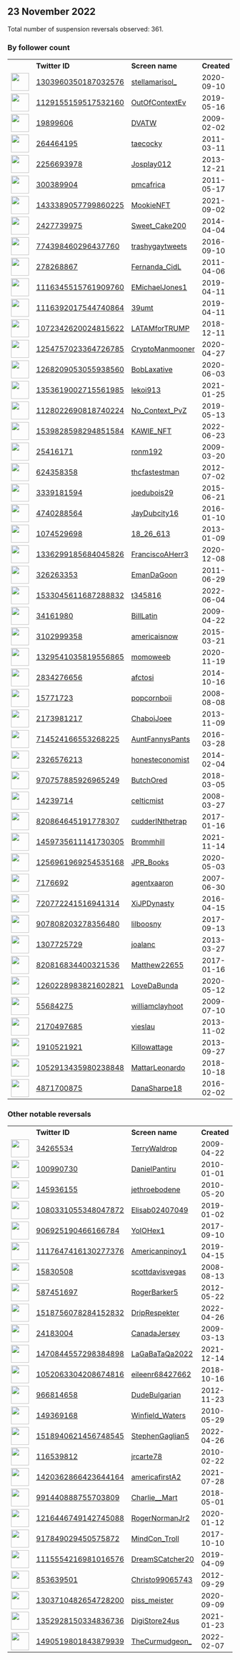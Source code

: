 
## 23 November 2022
Total number of suspension reversals observed: 361.

### By follower count
<table><tr><th></th><th align="left">Twitter ID</th><th align="left">Screen name</th>
<th align="left">Created</th><th align="left">Status</th><th align="left">Suspended</th><th align="left">Followers</th>
<tr><td><a href="https://pbs.twimg.com/profile_images/1616505595472842755/2-ROD5Zl_normal.jpg"><img src="https://pbs.twimg.com/profile_images/1616505595472842755/2-ROD5Zl_normal.jpg" width="40px" height="40px" align="center"/></a></td><td><a href="https://twitter.com/intent/user?user_id=1303960350187032576">1303960350187032576</a></td><td><a href="https://twitter.com/stellamarisol_">stellamarisol_</a></td><td>2020-09-10</td><td align="center"></td><td>2022-11-12</td><td>419455</td></tr>
<tr><td><a href="https://pbs.twimg.com/profile_images/1595321120512770050/w7Pog7NP_normal.jpg"><img src="https://pbs.twimg.com/profile_images/1595321120512770050/w7Pog7NP_normal.jpg" width="40px" height="40px" align="center"/></a></td><td><a href="https://twitter.com/intent/user?user_id=1129155159517532160">1129155159517532160</a></td><td><a href="https://twitter.com/OutOfContextEv">OutOfContextEv</a></td><td>2019-05-16</td><td align="center"></td><td></td><td>400003</td></tr>
<tr><td><a href="https://pbs.twimg.com/profile_images/1214971037420605441/zsclHUeE_normal.jpg"><img src="https://pbs.twimg.com/profile_images/1214971037420605441/zsclHUeE_normal.jpg" width="40px" height="40px" align="center"/></a></td><td><a href="https://twitter.com/intent/user?user_id=19899606">19899606</a></td><td><a href="https://twitter.com/DVATW">DVATW</a></td><td>2009-02-02</td><td align="center">✔️</td><td></td><td>210607</td></tr>
<tr><td><a href="https://pbs.twimg.com/profile_images/1632203260990816262/ep_Xzed8_normal.jpg"><img src="https://pbs.twimg.com/profile_images/1632203260990816262/ep_Xzed8_normal.jpg" width="40px" height="40px" align="center"/></a></td><td><a href="https://twitter.com/intent/user?user_id=264464195">264464195</a></td><td><a href="https://twitter.com/taecocky">taecocky</a></td><td>2011-03-11</td><td align="center"></td><td></td><td>115040</td></tr>
<tr><td><a href="https://pbs.twimg.com/profile_images/1310271969607266307/Rvx2_Tga_normal.png"><img src="https://pbs.twimg.com/profile_images/1310271969607266307/Rvx2_Tga_normal.png" width="40px" height="40px" align="center"/></a></td><td><a href="https://twitter.com/intent/user?user_id=2256693978">2256693978</a></td><td><a href="https://twitter.com/Josplay012">Josplay012</a></td><td>2013-12-21</td><td align="center"></td><td></td><td>111484</td></tr>
<tr><td><a href="https://pbs.twimg.com/profile_images/1621916895380119552/GWGwWx8o_normal.jpg"><img src="https://pbs.twimg.com/profile_images/1621916895380119552/GWGwWx8o_normal.jpg" width="40px" height="40px" align="center"/></a></td><td><a href="https://twitter.com/intent/user?user_id=300389904">300389904</a></td><td><a href="https://twitter.com/pmcafrica">pmcafrica</a></td><td>2011-05-17</td><td align="center"></td><td></td><td>101313</td></tr>
<tr><td><a href="https://pbs.twimg.com/profile_images/1640921641357045762/vEjfbVud_normal.png"><img src="https://pbs.twimg.com/profile_images/1640921641357045762/vEjfbVud_normal.png" width="40px" height="40px" align="center"/></a></td><td><a href="https://twitter.com/intent/user?user_id=1433389057799860225">1433389057799860225</a></td><td><a href="https://twitter.com/MookieNFT">MookieNFT</a></td><td>2021-09-02</td><td align="center"></td><td>2022-11-08</td><td>100407</td></tr>
<tr><td><a href="https://pbs.twimg.com/profile_images/793133142634668033/2nPeCL0n_normal.jpg"><img src="https://pbs.twimg.com/profile_images/793133142634668033/2nPeCL0n_normal.jpg" width="40px" height="40px" align="center"/></a></td><td><a href="https://twitter.com/intent/user?user_id=2427739975">2427739975</a></td><td><a href="https://twitter.com/Sweet_Cake200">Sweet_Cake200</a></td><td>2014-04-04</td><td align="center"></td><td>2022-10-16</td><td>91150</td></tr>
<tr><td><a href="https://pbs.twimg.com/profile_images/1612010236516405248/K9oOtYwQ_normal.jpg"><img src="https://pbs.twimg.com/profile_images/1612010236516405248/K9oOtYwQ_normal.jpg" width="40px" height="40px" align="center"/></a></td><td><a href="https://twitter.com/intent/user?user_id=774398460296437760">774398460296437760</a></td><td><a href="https://twitter.com/trashygaytweets">trashygaytweets</a></td><td>2016-09-10</td><td align="center"></td><td></td><td>60247</td></tr>
<tr><td><a href="https://pbs.twimg.com/profile_images/1642151278523432962/kOUAvKVA_normal.jpg"><img src="https://pbs.twimg.com/profile_images/1642151278523432962/kOUAvKVA_normal.jpg" width="40px" height="40px" align="center"/></a></td><td><a href="https://twitter.com/intent/user?user_id=278268867">278268867</a></td><td><a href="https://twitter.com/Fernanda_CidL">Fernanda_CidL</a></td><td>2011-04-06</td><td align="center"></td><td></td><td>46019</td></tr>
<tr><td><a href="https://pbs.twimg.com/profile_images/1227682785562746881/Whu8v_Yz_normal.jpg"><img src="https://pbs.twimg.com/profile_images/1227682785562746881/Whu8v_Yz_normal.jpg" width="40px" height="40px" align="center"/></a></td><td><a href="https://twitter.com/intent/user?user_id=1116345515761909760">1116345515761909760</a></td><td><a href="https://twitter.com/EMichaelJones1">EMichaelJones1</a></td><td>2019-04-11</td><td align="center"></td><td></td><td>45581</td></tr>
<tr><td><a href="https://pbs.twimg.com/profile_images/1606016069998678039/N0TaQCdS_normal.jpg"><img src="https://pbs.twimg.com/profile_images/1606016069998678039/N0TaQCdS_normal.jpg" width="40px" height="40px" align="center"/></a></td><td><a href="https://twitter.com/intent/user?user_id=1116392017544740864">1116392017544740864</a></td><td><a href="https://twitter.com/39umt">39umt</a></td><td>2019-04-11</td><td align="center"></td><td>2022-11-17</td><td>36542</td></tr>
<tr><td><a href="https://pbs.twimg.com/profile_images/1409317375665709059/sCLKN_JJ_normal.jpg"><img src="https://pbs.twimg.com/profile_images/1409317375665709059/sCLKN_JJ_normal.jpg" width="40px" height="40px" align="center"/></a></td><td><a href="https://twitter.com/intent/user?user_id=1072342620024815622">1072342620024815622</a></td><td><a href="https://twitter.com/LATAMforTRUMP">LATAMforTRUMP</a></td><td>2018-12-11</td><td align="center"></td><td>2022-10-29</td><td>34672</td></tr>
<tr><td><a href="https://pbs.twimg.com/profile_images/1548709772958248962/OYaJU2LI_normal.jpg"><img src="https://pbs.twimg.com/profile_images/1548709772958248962/OYaJU2LI_normal.jpg" width="40px" height="40px" align="center"/></a></td><td><a href="https://twitter.com/intent/user?user_id=1254757023364726785">1254757023364726785</a></td><td><a href="https://twitter.com/CryptoManmooner">CryptoManmooner</a></td><td>2020-04-27</td><td align="center"></td><td>2022-11-08</td><td>33717</td></tr>
<tr><td><a href="https://pbs.twimg.com/profile_images/1643028101595639813/-LUOUUy9_normal.jpg"><img src="https://pbs.twimg.com/profile_images/1643028101595639813/-LUOUUy9_normal.jpg" width="40px" height="40px" align="center"/></a></td><td><a href="https://twitter.com/intent/user?user_id=1268209053055938560">1268209053055938560</a></td><td><a href="https://twitter.com/BobLaxative">BobLaxative</a></td><td>2020-06-03</td><td align="center"></td><td>2022-09-01</td><td>30677</td></tr>
<tr><td><a href="https://pbs.twimg.com/profile_images/1641492989393657857/AbRKSjqf_normal.jpg"><img src="https://pbs.twimg.com/profile_images/1641492989393657857/AbRKSjqf_normal.jpg" width="40px" height="40px" align="center"/></a></td><td><a href="https://twitter.com/intent/user?user_id=1353619002715561985">1353619002715561985</a></td><td><a href="https://twitter.com/lekoi913">lekoi913</a></td><td>2021-01-25</td><td align="center"></td><td>2022-11-17</td><td>30275</td></tr>
<tr><td><a href="https://pbs.twimg.com/profile_images/1617308399959683073/Ixsshj2w_normal.jpg"><img src="https://pbs.twimg.com/profile_images/1617308399959683073/Ixsshj2w_normal.jpg" width="40px" height="40px" align="center"/></a></td><td><a href="https://twitter.com/intent/user?user_id=1128022690818740224">1128022690818740224</a></td><td><a href="https://twitter.com/No_Context_PvZ">No_Context_PvZ</a></td><td>2019-05-13</td><td align="center"></td><td></td><td>20334</td></tr>
<tr><td><a href="https://pbs.twimg.com/profile_images/1573303360597348352/N43e4PNm_normal.jpg"><img src="https://pbs.twimg.com/profile_images/1573303360597348352/N43e4PNm_normal.jpg" width="40px" height="40px" align="center"/></a></td><td><a href="https://twitter.com/intent/user?user_id=1539828598294851584">1539828598294851584</a></td><td><a href="https://twitter.com/KAWIE_NFT">KAWIE_NFT</a></td><td>2022-06-23</td><td align="center"></td><td>2022-11-08</td><td>14610</td></tr>
<tr><td><a href="https://pbs.twimg.com/profile_images/1518706878661996544/geXH4Ddx_normal.jpg"><img src="https://pbs.twimg.com/profile_images/1518706878661996544/geXH4Ddx_normal.jpg" width="40px" height="40px" align="center"/></a></td><td><a href="https://twitter.com/intent/user?user_id=25416171">25416171</a></td><td><a href="https://twitter.com/ronm192">ronm192</a></td><td>2009-03-20</td><td align="center"></td><td>2022-11-08</td><td>13670</td></tr>
<tr><td><a href="https://pbs.twimg.com/profile_images/1612672435601408000/Lb8hzI7T_normal.jpg"><img src="https://pbs.twimg.com/profile_images/1612672435601408000/Lb8hzI7T_normal.jpg" width="40px" height="40px" align="center"/></a></td><td><a href="https://twitter.com/intent/user?user_id=624358358">624358358</a></td><td><a href="https://twitter.com/thcfastestman">thcfastestman</a></td><td>2012-07-02</td><td align="center"></td><td></td><td>12355</td></tr>
<tr><td><a href="https://pbs.twimg.com/profile_images/1601202363859075072/lqbZrK_e_normal.jpg"><img src="https://pbs.twimg.com/profile_images/1601202363859075072/lqbZrK_e_normal.jpg" width="40px" height="40px" align="center"/></a></td><td><a href="https://twitter.com/intent/user?user_id=3339181594">3339181594</a></td><td><a href="https://twitter.com/joedubois29">joedubois29</a></td><td>2015-06-21</td><td align="center"></td><td>2022-11-21</td><td>11006</td></tr>
<tr><td><a href="https://pbs.twimg.com/profile_images/1378054708321996803/SUXjPFio_normal.jpg"><img src="https://pbs.twimg.com/profile_images/1378054708321996803/SUXjPFio_normal.jpg" width="40px" height="40px" align="center"/></a></td><td><a href="https://twitter.com/intent/user?user_id=4740288564">4740288564</a></td><td><a href="https://twitter.com/JayDubcity16">JayDubcity16</a></td><td>2016-01-10</td><td align="center"></td><td></td><td>10563</td></tr>
<tr><td><a href="https://pbs.twimg.com/profile_images/965959012905713669/_e0oncuS_normal.jpg"><img src="https://pbs.twimg.com/profile_images/965959012905713669/_e0oncuS_normal.jpg" width="40px" height="40px" align="center"/></a></td><td><a href="https://twitter.com/intent/user?user_id=1074529698">1074529698</a></td><td><a href="https://twitter.com/18_26_613">18_26_613</a></td><td>2013-01-09</td><td align="center"></td><td></td><td>8785</td></tr>
<tr><td><a href="https://pbs.twimg.com/profile_images/1336299378718466048/6kYcScN3_normal.jpg"><img src="https://pbs.twimg.com/profile_images/1336299378718466048/6kYcScN3_normal.jpg" width="40px" height="40px" align="center"/></a></td><td><a href="https://twitter.com/intent/user?user_id=1336299185684045826">1336299185684045826</a></td><td><a href="https://twitter.com/FranciscoAHerr3">FranciscoAHerr3</a></td><td>2020-12-08</td><td align="center"></td><td>2022-11-08</td><td>8349</td></tr>
<tr><td><a href="https://pbs.twimg.com/profile_images/740423045123309569/wKVmrxGP_normal.jpg"><img src="https://pbs.twimg.com/profile_images/740423045123309569/wKVmrxGP_normal.jpg" width="40px" height="40px" align="center"/></a></td><td><a href="https://twitter.com/intent/user?user_id=326263353">326263353</a></td><td><a href="https://twitter.com/EmanDaGoon">EmanDaGoon</a></td><td>2011-06-29</td><td align="center"></td><td></td><td>8189</td></tr>
<tr><td><a href="https://pbs.twimg.com/profile_images/1631549262583541761/aPIctApW_normal.jpg"><img src="https://pbs.twimg.com/profile_images/1631549262583541761/aPIctApW_normal.jpg" width="40px" height="40px" align="center"/></a></td><td><a href="https://twitter.com/intent/user?user_id=1533045611687288832">1533045611687288832</a></td><td><a href="https://twitter.com/t345816">t345816</a></td><td>2022-06-04</td><td align="center"></td><td>2022-10-24</td><td>8068</td></tr>
<tr><td><a href="https://pbs.twimg.com/profile_images/1634392990138662912/9Z21gn2j_normal.png"><img src="https://pbs.twimg.com/profile_images/1634392990138662912/9Z21gn2j_normal.png" width="40px" height="40px" align="center"/></a></td><td><a href="https://twitter.com/intent/user?user_id=34161980">34161980</a></td><td><a href="https://twitter.com/BillLatin">BillLatin</a></td><td>2009-04-22</td><td align="center"></td><td>2022-11-08</td><td>7442</td></tr>
<tr><td><a href="https://pbs.twimg.com/profile_images/1596436856467513345/etd8wTs6_normal.jpg"><img src="https://pbs.twimg.com/profile_images/1596436856467513345/etd8wTs6_normal.jpg" width="40px" height="40px" align="center"/></a></td><td><a href="https://twitter.com/intent/user?user_id=3102999358">3102999358</a></td><td><a href="https://twitter.com/americaisnow">americaisnow</a></td><td>2015-03-21</td><td align="center"></td><td></td><td>6595</td></tr>
<tr><td><a href="https://pbs.twimg.com/profile_images/1531707634683809792/KG0ZZ8c4_normal.jpg"><img src="https://pbs.twimg.com/profile_images/1531707634683809792/KG0ZZ8c4_normal.jpg" width="40px" height="40px" align="center"/></a></td><td><a href="https://twitter.com/intent/user?user_id=1329541035819556865">1329541035819556865</a></td><td><a href="https://twitter.com/momoweeb">momoweeb</a></td><td>2020-11-19</td><td align="center"></td><td>2022-07-21</td><td>6266</td></tr>
<tr><td><a href="https://pbs.twimg.com/profile_images/1632769761854537728/sH0n9g5j_normal.jpg"><img src="https://pbs.twimg.com/profile_images/1632769761854537728/sH0n9g5j_normal.jpg" width="40px" height="40px" align="center"/></a></td><td><a href="https://twitter.com/intent/user?user_id=2834276656">2834276656</a></td><td><a href="https://twitter.com/afctosi">afctosi</a></td><td>2014-10-16</td><td align="center"></td><td></td><td>5773</td></tr>
<tr><td><a href="https://pbs.twimg.com/profile_images/1483991380577841152/frmHUCk0_normal.jpg"><img src="https://pbs.twimg.com/profile_images/1483991380577841152/frmHUCk0_normal.jpg" width="40px" height="40px" align="center"/></a></td><td><a href="https://twitter.com/intent/user?user_id=15771723">15771723</a></td><td><a href="https://twitter.com/popcornboii">popcornboii</a></td><td>2008-08-08</td><td align="center"></td><td>2022-11-08</td><td>5673</td></tr>
<tr><td><a href="https://pbs.twimg.com/profile_images/820860009823223808/IhlxZ_HK_normal.jpg"><img src="https://pbs.twimg.com/profile_images/820860009823223808/IhlxZ_HK_normal.jpg" width="40px" height="40px" align="center"/></a></td><td><a href="https://twitter.com/intent/user?user_id=2173981217">2173981217</a></td><td><a href="https://twitter.com/ChaboiJoee">ChaboiJoee</a></td><td>2013-11-09</td><td align="center"></td><td></td><td>5298</td></tr>
<tr><td><a href="https://pbs.twimg.com/profile_images/1122248352643657729/4H2PWf9o_normal.jpg"><img src="https://pbs.twimg.com/profile_images/1122248352643657729/4H2PWf9o_normal.jpg" width="40px" height="40px" align="center"/></a></td><td><a href="https://twitter.com/intent/user?user_id=714524166553268225">714524166553268225</a></td><td><a href="https://twitter.com/AuntFannysPants">AuntFannysPants</a></td><td>2016-03-28</td><td align="center"></td><td></td><td>5212</td></tr>
<tr><td><a href="https://pbs.twimg.com/profile_images/620278721770094592/PwnyaW1z_normal.jpg"><img src="https://pbs.twimg.com/profile_images/620278721770094592/PwnyaW1z_normal.jpg" width="40px" height="40px" align="center"/></a></td><td><a href="https://twitter.com/intent/user?user_id=2326576213">2326576213</a></td><td><a href="https://twitter.com/honesteconomist">honesteconomist</a></td><td>2014-02-04</td><td align="center"></td><td></td><td>4769</td></tr>
<tr><td><a href="https://pbs.twimg.com/profile_images/1095832871493922816/ZvWUOKuv_normal.jpg"><img src="https://pbs.twimg.com/profile_images/1095832871493922816/ZvWUOKuv_normal.jpg" width="40px" height="40px" align="center"/></a></td><td><a href="https://twitter.com/intent/user?user_id=970757885926965249">970757885926965249</a></td><td><a href="https://twitter.com/ButchOred">ButchOred</a></td><td>2018-03-05</td><td align="center"></td><td></td><td>4574</td></tr>
<tr><td><a href="https://pbs.twimg.com/profile_images/907438256324669440/7sxzZo7D_normal.jpg"><img src="https://pbs.twimg.com/profile_images/907438256324669440/7sxzZo7D_normal.jpg" width="40px" height="40px" align="center"/></a></td><td><a href="https://twitter.com/intent/user?user_id=14239714">14239714</a></td><td><a href="https://twitter.com/celticmist">celticmist</a></td><td>2008-03-27</td><td align="center"></td><td>2022-10-28</td><td>4371</td></tr>
<tr><td><a href="https://pbs.twimg.com/profile_images/1074508121375006720/I3vp6Jm9_normal.jpg"><img src="https://pbs.twimg.com/profile_images/1074508121375006720/I3vp6Jm9_normal.jpg" width="40px" height="40px" align="center"/></a></td><td><a href="https://twitter.com/intent/user?user_id=820864645191778307">820864645191778307</a></td><td><a href="https://twitter.com/cudderINthetrap">cudderINthetrap</a></td><td>2017-01-16</td><td align="center"></td><td></td><td>4312</td></tr>
<tr><td><a href="https://pbs.twimg.com/profile_images/1644196844203921408/IL0-q70f_normal.jpg"><img src="https://pbs.twimg.com/profile_images/1644196844203921408/IL0-q70f_normal.jpg" width="40px" height="40px" align="center"/></a></td><td><a href="https://twitter.com/intent/user?user_id=1459735611141730305">1459735611141730305</a></td><td><a href="https://twitter.com/Brommhill">Brommhill</a></td><td>2021-11-14</td><td align="center">🔒</td><td>2022-11-08</td><td>4037</td></tr>
<tr><td><a href="https://pbs.twimg.com/profile_images/1286459029905121284/ua6rkupt_normal.jpg"><img src="https://pbs.twimg.com/profile_images/1286459029905121284/ua6rkupt_normal.jpg" width="40px" height="40px" align="center"/></a></td><td><a href="https://twitter.com/intent/user?user_id=1256961969254535168">1256961969254535168</a></td><td><a href="https://twitter.com/JPR_Books">JPR_Books</a></td><td>2020-05-03</td><td align="center"></td><td>2022-11-14</td><td>3992</td></tr>
<tr><td><a href="https://pbs.twimg.com/profile_images/1643324245077024768/A3uwDwsj_normal.jpg"><img src="https://pbs.twimg.com/profile_images/1643324245077024768/A3uwDwsj_normal.jpg" width="40px" height="40px" align="center"/></a></td><td><a href="https://twitter.com/intent/user?user_id=7176692">7176692</a></td><td><a href="https://twitter.com/agentxaaron">agentxaaron</a></td><td>2007-06-30</td><td align="center"></td><td>2022-11-08</td><td>3895</td></tr>
<tr><td><a href="https://pbs.twimg.com/profile_images/1439277421996347392/tSelm2Bt_normal.jpg"><img src="https://pbs.twimg.com/profile_images/1439277421996347392/tSelm2Bt_normal.jpg" width="40px" height="40px" align="center"/></a></td><td><a href="https://twitter.com/intent/user?user_id=720772241516941314">720772241516941314</a></td><td><a href="https://twitter.com/XiJPDynasty">XiJPDynasty</a></td><td>2016-04-15</td><td align="center"></td><td>2022-10-29</td><td>3673</td></tr>
<tr><td><a href="https://pbs.twimg.com/profile_images/1638102206476951553/L7f6_YCJ_normal.jpg"><img src="https://pbs.twimg.com/profile_images/1638102206476951553/L7f6_YCJ_normal.jpg" width="40px" height="40px" align="center"/></a></td><td><a href="https://twitter.com/intent/user?user_id=907808203278356480">907808203278356480</a></td><td><a href="https://twitter.com/lilboosny">lilboosny</a></td><td>2017-09-13</td><td align="center"></td><td></td><td>3602</td></tr>
<tr><td><a href="https://pbs.twimg.com/profile_images/795613694831038464/NiH48We2_normal.jpg"><img src="https://pbs.twimg.com/profile_images/795613694831038464/NiH48We2_normal.jpg" width="40px" height="40px" align="center"/></a></td><td><a href="https://twitter.com/intent/user?user_id=1307725729">1307725729</a></td><td><a href="https://twitter.com/joalanc">joalanc</a></td><td>2013-03-27</td><td align="center"></td><td>2022-11-08</td><td>3458</td></tr>
<tr><td><a href="https://pbs.twimg.com/profile_images/1204236681626476544/6LGiv8Po_normal.jpg"><img src="https://pbs.twimg.com/profile_images/1204236681626476544/6LGiv8Po_normal.jpg" width="40px" height="40px" align="center"/></a></td><td><a href="https://twitter.com/intent/user?user_id=820816834400321536">820816834400321536</a></td><td><a href="https://twitter.com/Matthew22655">Matthew22655</a></td><td>2017-01-16</td><td align="center">🚫</td><td></td><td>3028</td></tr>
<tr><td><a href="https://pbs.twimg.com/profile_images/1541835756209143808/wQ1uSK6Q_normal.jpg"><img src="https://pbs.twimg.com/profile_images/1541835756209143808/wQ1uSK6Q_normal.jpg" width="40px" height="40px" align="center"/></a></td><td><a href="https://twitter.com/intent/user?user_id=1260228983821602821">1260228983821602821</a></td><td><a href="https://twitter.com/LoveDaBunda">LoveDaBunda</a></td><td>2020-05-12</td><td align="center"></td><td>2022-11-08</td><td>2894</td></tr>
<tr><td><a href="https://pbs.twimg.com/profile_images/1631713085839818753/htsqa42D_normal.jpg"><img src="https://pbs.twimg.com/profile_images/1631713085839818753/htsqa42D_normal.jpg" width="40px" height="40px" align="center"/></a></td><td><a href="https://twitter.com/intent/user?user_id=55684275">55684275</a></td><td><a href="https://twitter.com/williamclayhoot">williamclayhoot</a></td><td>2009-07-10</td><td align="center"></td><td>2022-11-08</td><td>2867</td></tr>
<tr><td><a href="https://pbs.twimg.com/profile_images/1638566099749830658/sI1YdQnY_normal.jpg"><img src="https://pbs.twimg.com/profile_images/1638566099749830658/sI1YdQnY_normal.jpg" width="40px" height="40px" align="center"/></a></td><td><a href="https://twitter.com/intent/user?user_id=2170497685">2170497685</a></td><td><a href="https://twitter.com/vieslau">vieslau</a></td><td>2013-11-02</td><td align="center"></td><td></td><td>2855</td></tr>
<tr><td><a href="https://pbs.twimg.com/profile_images/1044403905814253568/p8KPzm1c_normal.jpg"><img src="https://pbs.twimg.com/profile_images/1044403905814253568/p8KPzm1c_normal.jpg" width="40px" height="40px" align="center"/></a></td><td><a href="https://twitter.com/intent/user?user_id=1910521921">1910521921</a></td><td><a href="https://twitter.com/Killowattage">Killowattage</a></td><td>2013-09-27</td><td align="center">🚫</td><td></td><td>2730</td></tr>
<tr><td><a href="https://pbs.twimg.com/profile_images/1437057597367066633/YFYnZacO_normal.jpg"><img src="https://pbs.twimg.com/profile_images/1437057597367066633/YFYnZacO_normal.jpg" width="40px" height="40px" align="center"/></a></td><td><a href="https://twitter.com/intent/user?user_id=1052913435980238848">1052913435980238848</a></td><td><a href="https://twitter.com/MattarLeonardo">MattarLeonardo</a></td><td>2018-10-18</td><td align="center"></td><td>2022-09-08</td><td>2708</td></tr>
<tr><td><a href="https://pbs.twimg.com/profile_images/1010280043682193411/vdiCvaX0_normal.jpg"><img src="https://pbs.twimg.com/profile_images/1010280043682193411/vdiCvaX0_normal.jpg" width="40px" height="40px" align="center"/></a></td><td><a href="https://twitter.com/intent/user?user_id=4871700875">4871700875</a></td><td><a href="https://twitter.com/DanaSharpe18">DanaSharpe18</a></td><td>2016-02-02</td><td align="center"></td><td></td><td>2572</td></tr>
</table>

### Other notable reversals
<table><tr><th></th><th align="left">Twitter ID</th><th align="left">Screen name</th>
<th align="left">Created</th><th align="left">Status</th><th align="left">Suspended</th><th align="left">Followers</th>
<tr><td><a href="https://pbs.twimg.com/profile_images/1549400573174288385/wJqvYW6d_normal.jpg"><img src="https://pbs.twimg.com/profile_images/1549400573174288385/wJqvYW6d_normal.jpg" width="40px" height="40px" align="center"/></a></td><td><a href="https://twitter.com/intent/user?user_id=34265534">34265534</a></td><td><a href="https://twitter.com/TerryWaldrop">TerryWaldrop</a></td><td>2009-04-22</td><td align="center"></td><td>2022-10-29</td><td>2075</td></tr>
<tr><td><a href="https://pbs.twimg.com/profile_images/1545864613568421889/puFTzZWy_normal.jpg"><img src="https://pbs.twimg.com/profile_images/1545864613568421889/puFTzZWy_normal.jpg" width="40px" height="40px" align="center"/></a></td><td><a href="https://twitter.com/intent/user?user_id=100990730">100990730</a></td><td><a href="https://twitter.com/DanielPantiru">DanielPantiru</a></td><td>2010-01-01</td><td align="center"></td><td>2022-11-07</td><td>261</td></tr>
<tr><td><a href="https://pbs.twimg.com/profile_images/1539703880262352896/dHn-3dLT_normal.jpg"><img src="https://pbs.twimg.com/profile_images/1539703880262352896/dHn-3dLT_normal.jpg" width="40px" height="40px" align="center"/></a></td><td><a href="https://twitter.com/intent/user?user_id=145936155">145936155</a></td><td><a href="https://twitter.com/jethroebodene">jethroebodene</a></td><td>2010-05-20</td><td align="center"></td><td>2022-11-08</td><td>2345</td></tr>
<tr><td><a href="https://abs.twimg.com/sticky/default_profile_images/default_profile_normal.png"><img src="https://abs.twimg.com/sticky/default_profile_images/default_profile_normal.png" width="40px" height="40px" align="center"/></a></td><td><a href="https://twitter.com/intent/user?user_id=1080331055348047872">1080331055348047872</a></td><td><a href="https://twitter.com/Elisab02407049">Elisab02407049</a></td><td>2019-01-02</td><td align="center">🚫</td><td>2022-11-08</td><td>20</td></tr>
<tr><td><a href="https://pbs.twimg.com/profile_images/1597462088347099137/Z2bbdPeP_normal.jpg"><img src="https://pbs.twimg.com/profile_images/1597462088347099137/Z2bbdPeP_normal.jpg" width="40px" height="40px" align="center"/></a></td><td><a href="https://twitter.com/intent/user?user_id=906925190466166784">906925190466166784</a></td><td><a href="https://twitter.com/YolOHex1">YolOHex1</a></td><td>2017-09-10</td><td align="center"></td><td>2022-11-08</td><td>731</td></tr>
<tr><td><a href="https://pbs.twimg.com/profile_images/1443978047472943108/5SzGCErj_normal.jpg"><img src="https://pbs.twimg.com/profile_images/1443978047472943108/5SzGCErj_normal.jpg" width="40px" height="40px" align="center"/></a></td><td><a href="https://twitter.com/intent/user?user_id=1117647416130277376">1117647416130277376</a></td><td><a href="https://twitter.com/Americanpinoy1">Americanpinoy1</a></td><td>2019-04-15</td><td align="center"></td><td>2022-10-20</td><td>895</td></tr>
<tr><td><a href="https://pbs.twimg.com/profile_images/1209891783296946176/AQEs9sIq_normal.jpg"><img src="https://pbs.twimg.com/profile_images/1209891783296946176/AQEs9sIq_normal.jpg" width="40px" height="40px" align="center"/></a></td><td><a href="https://twitter.com/intent/user?user_id=15830508">15830508</a></td><td><a href="https://twitter.com/scottdavisvegas">scottdavisvegas</a></td><td>2008-08-13</td><td align="center"></td><td></td><td>1238</td></tr>
<tr><td><a href="https://pbs.twimg.com/profile_images/1023657646463885315/NXtot6mB_normal.jpg"><img src="https://pbs.twimg.com/profile_images/1023657646463885315/NXtot6mB_normal.jpg" width="40px" height="40px" align="center"/></a></td><td><a href="https://twitter.com/intent/user?user_id=587451697">587451697</a></td><td><a href="https://twitter.com/RogerBarker5">RogerBarker5</a></td><td>2012-05-22</td><td align="center"></td><td>2022-10-29</td><td>2389</td></tr>
<tr><td><a href="https://pbs.twimg.com/profile_images/1518790847365591041/aBgdcaFz_normal.jpg"><img src="https://pbs.twimg.com/profile_images/1518790847365591041/aBgdcaFz_normal.jpg" width="40px" height="40px" align="center"/></a></td><td><a href="https://twitter.com/intent/user?user_id=1518756078284152832">1518756078284152832</a></td><td><a href="https://twitter.com/DripRespekter">DripRespekter</a></td><td>2022-04-26</td><td align="center">🚫</td><td>2022-11-19</td><td>104</td></tr>
<tr><td><a href="https://pbs.twimg.com/profile_images/1396449020709675018/oeOwjV-g_normal.jpg"><img src="https://pbs.twimg.com/profile_images/1396449020709675018/oeOwjV-g_normal.jpg" width="40px" height="40px" align="center"/></a></td><td><a href="https://twitter.com/intent/user?user_id=24183004">24183004</a></td><td><a href="https://twitter.com/CanadaJersey">CanadaJersey</a></td><td>2009-03-13</td><td align="center">🚫</td><td>2022-11-08</td><td>560</td></tr>
<tr><td><a href="https://pbs.twimg.com/profile_images/1582088042399125504/-3gYsBbW_normal.jpg"><img src="https://pbs.twimg.com/profile_images/1582088042399125504/-3gYsBbW_normal.jpg" width="40px" height="40px" align="center"/></a></td><td><a href="https://twitter.com/intent/user?user_id=1470844557298384898">1470844557298384898</a></td><td><a href="https://twitter.com/LaGaBaTaQa2022">LaGaBaTaQa2022</a></td><td>2021-12-14</td><td align="center"></td><td>2022-11-08</td><td>602</td></tr>
<tr><td><a href="https://pbs.twimg.com/profile_images/1604176215908044800/2QPE4UyB_normal.jpg"><img src="https://pbs.twimg.com/profile_images/1604176215908044800/2QPE4UyB_normal.jpg" width="40px" height="40px" align="center"/></a></td><td><a href="https://twitter.com/intent/user?user_id=1052063304208674816">1052063304208674816</a></td><td><a href="https://twitter.com/eileenr68427662">eileenr68427662</a></td><td>2018-10-16</td><td align="center"></td><td>2022-10-29</td><td>526</td></tr>
<tr><td><a href="https://pbs.twimg.com/profile_images/1223354678035013632/r_C7HSgb_normal.jpg"><img src="https://pbs.twimg.com/profile_images/1223354678035013632/r_C7HSgb_normal.jpg" width="40px" height="40px" align="center"/></a></td><td><a href="https://twitter.com/intent/user?user_id=966814658">966814658</a></td><td><a href="https://twitter.com/DudeBulgarian">DudeBulgarian</a></td><td>2012-11-23</td><td align="center"></td><td>2022-11-20</td><td>18</td></tr>
<tr><td><a href="https://pbs.twimg.com/profile_images/2624801663/adxpkbrdfx3t6co00hm6_normal.jpeg"><img src="https://pbs.twimg.com/profile_images/2624801663/adxpkbrdfx3t6co00hm6_normal.jpeg" width="40px" height="40px" align="center"/></a></td><td><a href="https://twitter.com/intent/user?user_id=149369168">149369168</a></td><td><a href="https://twitter.com/Winfield_Waters">Winfield_Waters</a></td><td>2010-05-29</td><td align="center">🔒🚫</td><td>2022-11-08</td><td>68</td></tr>
<tr><td><a href="https://pbs.twimg.com/profile_images/1631147141820186631/uGzpKNsE_normal.jpg"><img src="https://pbs.twimg.com/profile_images/1631147141820186631/uGzpKNsE_normal.jpg" width="40px" height="40px" align="center"/></a></td><td><a href="https://twitter.com/intent/user?user_id=1518940621456748545">1518940621456748545</a></td><td><a href="https://twitter.com/StephenGaglian5">StephenGaglian5</a></td><td>2022-04-26</td><td align="center"></td><td>2022-10-07</td><td>1059</td></tr>
<tr><td><a href="https://pbs.twimg.com/profile_images/1565422978111885315/4kQXizUY_normal.jpg"><img src="https://pbs.twimg.com/profile_images/1565422978111885315/4kQXizUY_normal.jpg" width="40px" height="40px" align="center"/></a></td><td><a href="https://twitter.com/intent/user?user_id=116539812">116539812</a></td><td><a href="https://twitter.com/jrcarte78">jrcarte78</a></td><td>2010-02-22</td><td align="center">🚫</td><td>2022-11-08</td><td>24</td></tr>
<tr><td><a href="https://pbs.twimg.com/profile_images/1420363052860514309/4w2I_Z1C_normal.jpg"><img src="https://pbs.twimg.com/profile_images/1420363052860514309/4w2I_Z1C_normal.jpg" width="40px" height="40px" align="center"/></a></td><td><a href="https://twitter.com/intent/user?user_id=1420362866423644164">1420362866423644164</a></td><td><a href="https://twitter.com/americafirstA2">americafirstA2</a></td><td>2021-07-28</td><td align="center"></td><td>2022-09-08</td><td>111</td></tr>
<tr><td><a href="https://pbs.twimg.com/profile_images/1597014184499240960/kwSKODbk_normal.jpg"><img src="https://pbs.twimg.com/profile_images/1597014184499240960/kwSKODbk_normal.jpg" width="40px" height="40px" align="center"/></a></td><td><a href="https://twitter.com/intent/user?user_id=991440888755703809">991440888755703809</a></td><td><a href="https://twitter.com/Charlie__Mart">Charlie__Mart</a></td><td>2018-05-01</td><td align="center"></td><td></td><td>364</td></tr>
<tr><td><a href="https://pbs.twimg.com/profile_images/1263470826977886211/wlQmS0UE_normal.jpg"><img src="https://pbs.twimg.com/profile_images/1263470826977886211/wlQmS0UE_normal.jpg" width="40px" height="40px" align="center"/></a></td><td><a href="https://twitter.com/intent/user?user_id=1216446749142745088">1216446749142745088</a></td><td><a href="https://twitter.com/RogerNormanJr2">RogerNormanJr2</a></td><td>2020-01-12</td><td align="center"></td><td>2022-11-08</td><td>1393</td></tr>
<tr><td><a href="https://pbs.twimg.com/profile_images/1006080056559579136/hchvPO4U_normal.jpg"><img src="https://pbs.twimg.com/profile_images/1006080056559579136/hchvPO4U_normal.jpg" width="40px" height="40px" align="center"/></a></td><td><a href="https://twitter.com/intent/user?user_id=917849029450575872">917849029450575872</a></td><td><a href="https://twitter.com/MindCon_Troll">MindCon_Troll</a></td><td>2017-10-10</td><td align="center"></td><td></td><td>1034</td></tr>
<tr><td><a href="https://pbs.twimg.com/profile_images/1360433100937977857/3w-4GpYR_normal.jpg"><img src="https://pbs.twimg.com/profile_images/1360433100937977857/3w-4GpYR_normal.jpg" width="40px" height="40px" align="center"/></a></td><td><a href="https://twitter.com/intent/user?user_id=1115554216981016576">1115554216981016576</a></td><td><a href="https://twitter.com/DreamSCatcher20">DreamSCatcher20</a></td><td>2019-04-09</td><td align="center"></td><td>2022-10-29</td><td>522</td></tr>
<tr><td><a href="https://abs.twimg.com/sticky/default_profile_images/default_profile_normal.png"><img src="https://abs.twimg.com/sticky/default_profile_images/default_profile_normal.png" width="40px" height="40px" align="center"/></a></td><td><a href="https://twitter.com/intent/user?user_id=853639501">853639501</a></td><td><a href="https://twitter.com/Christo99065743">Christo99065743</a></td><td>2012-09-29</td><td align="center"></td><td>2022-06-24</td><td>19</td></tr>
<tr><td><a href="https://pbs.twimg.com/profile_images/1352347348169617417/SiseTKGo_normal.jpg"><img src="https://pbs.twimg.com/profile_images/1352347348169617417/SiseTKGo_normal.jpg" width="40px" height="40px" align="center"/></a></td><td><a href="https://twitter.com/intent/user?user_id=1303710482654728200">1303710482654728200</a></td><td><a href="https://twitter.com/piss_meister">piss_meister</a></td><td>2020-09-09</td><td align="center">🔒</td><td></td><td>1392</td></tr>
<tr><td><a href="https://pbs.twimg.com/profile_images/1482876637767417856/AdhkHVBv_normal.jpg"><img src="https://pbs.twimg.com/profile_images/1482876637767417856/AdhkHVBv_normal.jpg" width="40px" height="40px" align="center"/></a></td><td><a href="https://twitter.com/intent/user?user_id=1352928150334836736">1352928150334836736</a></td><td><a href="https://twitter.com/DigiStore24us">DigiStore24us</a></td><td>2021-01-23</td><td align="center"></td><td>2022-10-20</td><td>616</td></tr>
<tr><td><a href="https://pbs.twimg.com/profile_images/1525970878344966144/WgUhAeeH_normal.jpg"><img src="https://pbs.twimg.com/profile_images/1525970878344966144/WgUhAeeH_normal.jpg" width="40px" height="40px" align="center"/></a></td><td><a href="https://twitter.com/intent/user?user_id=1490519801843879939">1490519801843879939</a></td><td><a href="https://twitter.com/TheCurmudgeon_">TheCurmudgeon_</a></td><td>2022-02-07</td><td align="center"></td><td>2022-11-08</td><td>46</td></tr>
</table>
